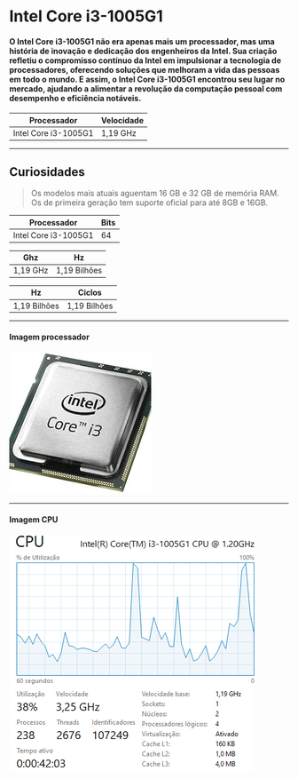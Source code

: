 # Intel Core i3-1005G1

#### O Intel Core i3-1005G1 não era apenas mais um processador, mas uma história de inovação e dedicação dos engenheiros da Intel. Sua criação refletiu o compromisso contínuo da Intel em impulsionar a tecnologia de processadores, oferecendo soluções que melhoram a vida das pessoas em todo o mundo. E assim, o Intel Core i3-1005G1 encontrou seu lugar no mercado, ajudando a alimentar a revolução da computação pessoal com desempenho e eficiência notáveis.

| Processador | Velocidade |
| ----------- | ----------- |
| Intel Core i3-1005G1 | 1,19 GHz |

---
## Curiosidades
> Os modelos mais atuais aguentam 16 GB e 32 GB de memória RAM. Os de primeira geração tem suporte oficial para até 8GB e 16GB.

| Processador | Bits |
| ----------- | ----------- |
| Intel Core i3-1005G1 | 64 |

| Ghz | Hz |
| ----------- | ----------- |
|  1,19 GHz | 1,19 Bilhões |

| Hz | Ciclos |
| ----------- | ----------- |
|  1,19 Bilhões | 1,19 Bilhões |

---

#### Imagem processador 
  ![Alt text](core.jpg)
  
---

#### Imagem CPU
![Alt text](Capturar3.PNG)
